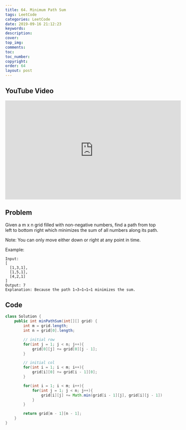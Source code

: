 ```yaml
---
title: 64. Minimum Path Sum
tags: LeetCode
categories: LeetCode
date: 2019-09-16 21:12:23
keywords:
description:
cover:
top_img:
comments:
toc:
toc_number:
copyright:
order: 64
layout: post
---
```


## YouTube Video

<iframe width="560" height="315" src="https://www.youtube.com/embed/G59JEvLWEfU" frameborder="0" allow="accelerometer; autoplay; encrypted-media; gyroscope; picture-in-picture" allowfullscreen></iframe>

## Problem

Given a m x n grid filled with non-negative numbers, find a path from top left to bottom right which minimizes the sum of all numbers along its path.

Note: You can only move either down or right at any point in time.

Example:

```
Input:
[
  [1,3,1],
  [1,5,1],
  [4,2,1]
]
Output: 7
Explanation: Because the path 1→3→1→1→1 minimizes the sum.
```

## Code

```java
class Solution {
    public int minPathSum(int[][] grid) {
        int m = grid.length;
        int n = grid[0].length;

        // initial row
        for(int j = 1; j < n; j++){
            grid[0][j] += grid[0][j - 1];
        }

        // initial col
        for(int i = 1; i < m; i++){
            grid[i][0] += grid[i - 1][0];
        }

        for(int i = 1; i < m; i++){
            for(int j = 1; j < n; j++){
                grid[i][j] += Math.min(grid[i - 1][j], grid[i][j - 1]);
            }
        }

        return grid[m - 1][n - 1];
    }
}
```
